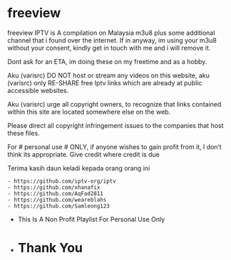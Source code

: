 # freeview

freeview IPTV is A compilation on Malaysia m3u8 plus some additional channel that i found over the internet. If in anyway, im using your m3u8 without your consent, kindly get in touch with me and i will remove it.

Dont ask for an ETA, im doing these on my freetime and as a hobby.

Aku (varisrc) DO NOT host or stream any videos on this website, aku (varisrc) only RE-SHARE free Iptv links which are already at public accessible websites.

Aku (varisrc) urge all copyright owners, to recognize that links contained within this site are located somewhere else on the web.

Please direct all copyright infringement issues to the companies that host these files.

For # personal use # ONLY, if anyone wishes to gain profit from it, I don’t think its appropriate. Give credit where credit is due

Terima kasih daun keladi kepada orang orang ini

	- https://github.com/iptv-org/iptv
	- https://github.com/xhanafix
	- https://github.com/AqFad2811
	- https://github.com/weareblahs
	- https://github.com/Samleong123
	
-	This Is A Non Profit Playlist For Personal Use Only
-	#		Thank You
